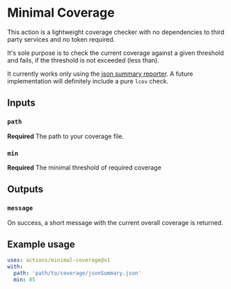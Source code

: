 # Minimal Coverage 

This action is a lightweight coverage checker with no dependencies to third party services
and no token required.

It's sole purpose is to check the current coverage against a given threshold and fails, 
if the threshold is not exceeded (less than).

It currently works only using the [json summary reporter](https://istanbul.js.org/docs/advanced/alternative-reporters/#json-summary).
A future implementation will definitely include a pure `lcov` check.

## Inputs

### `path`

**Required** The path to your coverage file.

### `min`

**Required** The minimal threshold of required coverage

## Outputs

### `message`

On success, a short message with the current overall coverage is returned.


## Example usage

```yaml
uses: actions/minimal-coverage@v1
with:
  path: 'path/to/coverage/jsonSummary.json'
  min: 85
```
